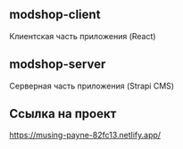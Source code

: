 ## modshop-client

Клиентская часть приложения (React)

## modshop-server 

Серверная часть приложения (Strapi CMS)

## Ссылка на проект

https://musing-payne-82fc13.netlify.app/